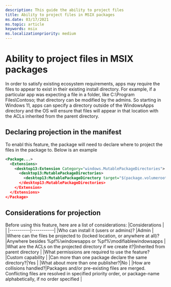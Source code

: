 ```yaml
---
description: This guide the ability to project files 
title: Ability to project files in MSIX packages
ms.date: 03/17/2021
ms.topic: article
keywords: msix
ms.localizationpriority: medium
---
```


# Ability to project files in MSIX packages
In order to satisfy existing ecosystem requirements, apps may require the files to appear to exist in their existing install directory. For example, if a particular app was expecting a file in a folder, like C:\Program Files\Contoso; that directory can be modified by the admins. So starting in Windows 11, apps can specify a directory outside of the WindowsApps directory and the OS will ensure that files will appear in that location with the ACLs inherited from the parent directory. 

## Declaring projection in the manifest 
To enabl this feature, the package will need to declare where to project the files in the package to. Below is an example

```xml
<Package...> 
  <Extensions> 
    <desktop13:Extension Category="windows.MutablePackageDirectories"> 
      <desktop13:MutablePackageDirectories> 
        <desktop13:MutablePackageDirectory target="$(package.volumeroot)\Program Files\<Folder>" Shared=”true”> 
      </desktop13:MutablePackageDirectories> 
    </Extension> 
  </Extensions> 
</Package> 
```
## Considerations for projection
Before using this feature, here are a list of considerations: 
|Considerations  | |
|----------|-----------|
|Who can install it (users or admins)?   |Admin       |
|Where can the files be projected to (locked location, or anywhere at all)?|Anywhere besides %pf%\windowsapps or %pf%\modifiablewindowsapps   |
|What are the ACLs on the projected directory if we create it?|Inherited from parent directory   |
|What permissions are required to use the feature? |Custom capability    |
|Can more than one package declare the same directory?|Yes   |
|What about more than one publisher?|No   |
|How are collisions handled?|Packages and/or pre-existing files are merged. Conflicting files are resolved in specified priority order, or package-name alphabetically, if no order specified   |



